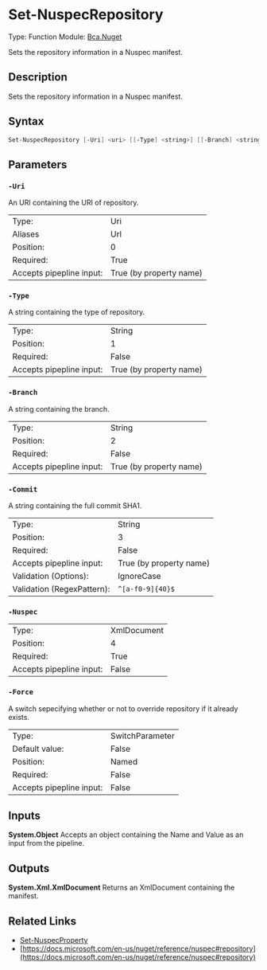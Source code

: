 # Set-NuspecRepository
Type: Function
Module: [Bca.Nuget](../ReadMe.md)

Sets the repository information in a Nuspec manifest.
## Description
Sets the repository information in a Nuspec manifest.
## Syntax
```powershell
Set-NuspecRepository [-Uri] <uri> [[-Type] <string>] [[-Branch] <string>] [[-Commit] <string>] [-Nuspec] <xml> [-Force] [<CommonParameters>]
```
## Parameters
### `-Uri`
An URI containing the URI of repository.

| | |
|:-|:-|
|Type:|Uri|
|Aliases|Url|
|Position:|0|
|Required:|True|
|Accepts pipepline input:|True (by property name)|

### `-Type`
A string containing the type of repository.

| | |
|:-|:-|
|Type:|String|
|Position:|1|
|Required:|False|
|Accepts pipepline input:|True (by property name)|

### `-Branch`
A string containing the branch.

| | |
|:-|:-|
|Type:|String|
|Position:|2|
|Required:|False|
|Accepts pipepline input:|True (by property name)|

### `-Commit`
A string containing the full commit SHA1.

| | |
|:-|:-|
|Type:|String|
|Position:|3|
|Required:|False|
|Accepts pipepline input:|True (by property name)|
|Validation (Options):|IgnoreCase|
|Validation (RegexPattern):|`^[a-f0-9]{40}$`|

### `-Nuspec`

| | |
|:-|:-|
|Type:|XmlDocument|
|Position:|4|
|Required:|True|
|Accepts pipepline input:|False|

### `-Force`
A switch sepecifying whether or not to override repository if it already exists.

| | |
|:-|:-|
|Type:|SwitchParameter|
|Default value:|False|
|Position:|Named|
|Required:|False|
|Accepts pipepline input:|False|

## Inputs
**System.Object**
Accepts an object containing the Name and Value as an input from the pipeline.
## Outputs
**System.Xml.XmlDocument**
Returns an XmlDocument containing the manifest.
## Related Links
- [Set-NuspecProperty](Set-NuspecProperty.md)
- [https://docs.microsoft.com/en-us/nuget/reference/nuspec#repository](https://docs.microsoft.com/en-us/nuget/reference/nuspec#repository)

